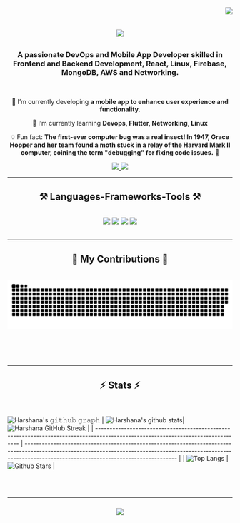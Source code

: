 <img align="right" src="https://visitor-badge.laobi.icu/badge?page_id=harshana.harshana" />

<h1 align="center">
    <img src="https://readme-typing-svg.herokuapp.com/?font=Righteous&size=35&center=true&vCenter=true&width=500&height=70&duration=4000&lines=Hello!+👋;+Harshana+Prasad+✌️;" />
</h1>

<h3 align="center">A passionate DevOps and Mobile App Developer skilled in Frontend and Backend Development, React, Linux, Firebase, MongoDB, AWS and Networking.</h3>

<br/>

<div align="center">
 
 🔭 I’m currently developing **a mobile app to enhance user experience and functionality.**
 
 🌱 I’m currently learning **Devops, Flutter, Networking, Linux**

 💡 Fun fact: **The first-ever computer bug was a real insect! In 1947, Grace Hopper and her team found a moth stuck in a relay of the Harvard Mark II computer, coining the term "debugging" for fixing code issues.** 🦋
 
 </div>
 
<div align="center"> 
  <a href="mailto:harshana7096@gmail.com">
    <img src="https://img.shields.io/badge/Gmail-333333?style=for-the-badge&logo=gmail&logoColor=red" />
  </a>
  <a href="https://www.linkedin.com/in/harshana-prasad-ba423a218/" target="_blank">
    <img src="https://img.shields.io/badge/LinkedIn-0077B5?style=for-the-badge&logo=linkedin&logoColor=white" target="_blank" />
  </a>
  </div>
<hr/>
 
<h2 align="center">⚒️ Languages-Frameworks-Tools ⚒️</h2>
<br/>
<div align="center">
    <img src="https://skillicons.dev/icons?i=figma,ps,ai,ae,xd,css,sass,bootstrap,tailwind,materialui" />
    <img src="https://skillicons.dev/icons?i=git,github,html,php,py,java,js,react,vite,nextjs,mysql" />
    <img src="https://skillicons.dev/icons?i=postgres,mongodb,powershell,linux,arduino,postman,unreal,visualstudio,vscode,codepen,discord,linkedin" />
    <img src="https://skillicons.dev/icons?i=aws,docker,kubernetes,flutter,androidstudio,firebase,ubuntu,centos" />
    <br>
</div>

<br/>
<hr/>

<div align="center">
  <h2>🐍 My Contributions 🐍</h2>
  <br>
 
 <picture>
  <source media="(prefers-color-scheme: dark)" srcset="https://raw.githubusercontent.com/Harshana6144/Harshana6144/output/github-snake-dark.svg" />
  <source media="(prefers-color-scheme: light)" srcset="https://raw.githubusercontent.com/Harshana6144/Harshana6144/output/github-snake.svg" />
  <img alt="github-snake" src="https://raw.githubusercontent.com/Harshana6144/Harshana6144/output/github-snake.svg" />
</picture>
  
  <br/><br/><br/>
</div>

<hr/>

<h2 align="center">⚡ Stats ⚡</h2>
<br>

 ![Harshana's 𝚐𝚒𝚝𝚑𝚞𝚋 𝚐𝚛𝚊𝚙𝚑](https://activity-graph.herokuapp.com/graph?username=Harshana6144&theme=redical&hide_border=true&area=true)
| ![Harshana's github stats](https://github-readme-stats.vercel.app/api?username=Harshana6144&show_icons=true&theme=radical)| ![Harshana GitHub Streak](https://github-readme-streak-stats.herokuapp.com/?user=Harshana6144&theme=radical)                                                                                                           |
| --------------------------------------------------------------------------------------------------------------------------------- | ----------------------------------------------------------------------------------------------------------------------------------------------------------------------------------------------------------------- |
| ![Top Langs](https://github-readme-stats.vercel.app/api/top-langs/?username=Harshana6144&langs_count=8&theme=radical&layout=compact) | ![Github Stars](https://github-readme-stats.vercel.app/api?username=Harshana6144&show_icons=true&locale=en&count_private=true&hide_rank=true&custom_title=My%20GitHub%20Stats&disable_animations=true&theme=radical) |


<br/><br/>
<hr/>

<h3 align="center">
    <img src="https://readme-typing-svg.herokuapp.com/?font=Righteous&size=25&center=true&vCenter=true&width=500&height=70&duration=4000&lines=Thanks+for+visiting!+✌️;+Shoot+me+a+message+on+Linkedin!;Have+a+Great+Day+:)">
</h3>

<br/>

